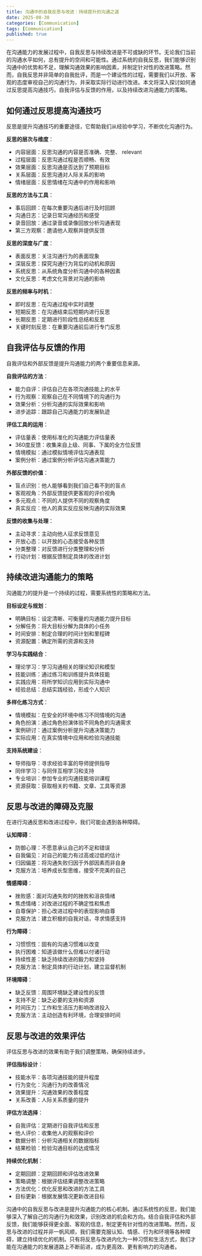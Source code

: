 ```yaml
---
title: 沟通中的自我反思与改进：持续提升的沟通之道
date: 2025-08-30
categories: [Communication]
tags: [Communication]
published: true
---
```


在沟通能力的发展过程中，自我反思与持续改进是不可或缺的环节。无论我们当前的沟通水平如何，总有提升的空间和可能性。通过系统的自我反思，我们能够识别沟通中的优势和不足，理解沟通效果的影响因素，并制定针对性的改进策略。然而，自我反思并非简单的自我批评，而是一个建设性的过程，需要我们以开放、客观的态度审视自己的沟通行为，并采取实际行动进行改进。本文将深入探讨如何通过反思提高沟通技巧，自我评估与反馈的作用，以及持续改进沟通能力的策略。

## 如何通过反思提高沟通技巧

反思是提升沟通技巧的重要途径，它帮助我们从经验中学习，不断优化沟通行为。

**反思的层次与维度**：
- 内容层面：反思沟通的内容是否准确、完整、 relevant
- 过程层面：反思沟通过程是否顺畅、有效
- 效果层面：反思沟通是否达到了预期目标
- 关系层面：反思沟通对人际关系的影响
- 情绪层面：反思情绪在沟通中的作用和影响

**反思的方法与工具**：
- 事后回顾：在每次重要沟通后进行及时回顾
- 沟通日志：记录日常沟通经历和感受
- 录音回放：通过录音或录像回放分析沟通表现
- 第三方观察：邀请他人观察并提供反馈

**反思的深度与广度**：
- 表面反思：关注沟通行为的表面现象
- 深层反思：探究沟通行为背后的动机和原因
- 系统反思：从系统角度分析沟通中的各种因素
- 文化反思：考虑文化背景对沟通的影响

**反思的频率与时机**：
- 即时反思：在沟通过程中实时调整
- 短期反思：在沟通结束后短期内进行反思
- 长期反思：定期进行阶段性总结和反思
- 关键时刻反思：在重要沟通前后进行专门反思

## 自我评估与反馈的作用

自我评估和外部反馈是提升沟通能力的两个重要信息来源。

**自我评估的方法**：
- 能力自评：评估自己在各项沟通技能上的水平
- 行为观察：观察自己在不同情境下的沟通行为
- 效果分析：分析沟通的实际效果和影响
- 进步追踪：跟踪自己沟通能力的发展轨迹

**评估工具的运用**：
- 评估量表：使用标准化的沟通能力评估量表
- 360度反馈：收集来自上级、同事、下属的全方位反馈
- 情境模拟：通过模拟情境评估沟通表现
- 案例分析：通过案例分析评估沟通决策能力

**外部反馈的价值**：
- 盲点识别：他人能够看到我们自己看不到的盲点
- 客观视角：外部反馈提供更客观的评价视角
- 多元观点：不同的人提供不同的观察角度
- 真实反应：他人的真实反应反映沟通的实际效果

**反馈的收集与处理**：
- 主动寻求：主动向他人征求反馈意见
- 开放心态：以开放的心态接受各种反馈
- 分类整理：对反馈进行分类整理和分析
- 行动计划：根据反馈制定具体的改进计划

## 持续改进沟通能力的策略

沟通能力的提升是一个持续的过程，需要系统性的策略和方法。

**目标设定与规划**：
- 明确目标：设定清晰、可衡量的沟通能力提升目标
- 分解任务：将大目标分解为具体的小任务
- 时间安排：制定合理的时间计划和里程碑
- 资源配置：确定所需的资源和支持

**学习与实践结合**：
- 理论学习：学习沟通相关的理论知识和模型
- 技能训练：通过练习和训练提升具体技能
- 实践应用：将所学知识应用到实际沟通中
- 经验总结：总结实践经验，形成个人知识

**多样化练习方式**：
- 情境模拟：在安全的环境中练习不同情境的沟通
- 角色扮演：通过角色扮演体验不同角色的沟通需求
- 案例研讨：通过案例分析提升沟通决策能力
- 实际应用：在真实情境中应用和检验沟通技能

**支持系统建设**：
- 导师指导：寻求经验丰富的导师提供指导
- 同伴学习：与同伴互相学习和支持
- 专业培训：参加专业的沟通技能培训课程
- 资源获取：获取相关的书籍、文章、工具等资源

## 反思与改进的障碍及克服

在进行沟通反思和改进过程中，我们可能会遇到各种障碍。

**认知障碍**：
- 防御心理：不愿意承认自己的不足和错误
- 自我偏见：对自己的能力有过高或过低的估计
- 归因偏差：将沟通失败归因于外部因素而非自身
- 克服方法：培养成长型思维，接受不完美的自己

**情感障碍**：
- 挫败感：面对沟通失败时的挫败和沮丧情绪
- 焦虑情绪：对改进过程的不确定性和焦虑
- 自尊保护：担心改进过程中的表现影响自尊
- 克服方法：建立积极的自我对话，寻求情感支持

**行为障碍**：
- 习惯惯性：固有的沟通习惯难以改变
- 执行困难：知道该做什么但难以付诸行动
- 持续性差：缺乏持续改进的毅力和坚持
- 克服方法：制定具体的行动计划，建立监督机制

**环境障碍**：
- 缺乏反馈：周围环境缺乏建设性的反馈
- 支持不足：缺乏必要的支持和资源
- 时间压力：工作和生活压力影响改进投入
- 克服方法：主动创造有利环境，合理安排时间

## 反思与改进的效果评估

评估反思与改进的效果有助于我们调整策略，确保持续进步。

**评估指标设计**：
- 技能水平：各项沟通技能的提升程度
- 行为变化：沟通行为的改善情况
- 效果提升：沟通效果的改善程度
- 关系改善：人际关系质量的提升

**评估方法选择**：
- 自我评估：定期进行自我评估和反思
- 他人评价：收集他人的观察和评价
- 数据分析：分析沟通相关的数据指标
- 结果检验：检验沟通目标的达成情况

**持续优化机制**：
- 定期回顾：定期回顾和评估改进效果
- 策略调整：根据评估结果调整改进策略
- 方法优化：优化反思和改进的方法工具
- 目标更新：根据发展情况更新改进目标

沟通中的自我反思与改进是提升沟通能力的核心机制。通过系统性的反思，我们能够深入了解自己的沟通行为和效果，识别改进的机会和方向。结合自我评估和外部反馈，我们能够获得更全面、客观的信息，制定更有针对性的改进策略。然而，反思与改进的过程并非一帆风顺，我们需要克服认知、情感、行为和环境等各种障碍，建立持续优化的机制。只有将反思与改进内化为一种习惯和生活方式，我们才能在沟通能力的发展道路上不断前进，成为更高效、更有影响力的沟通者。